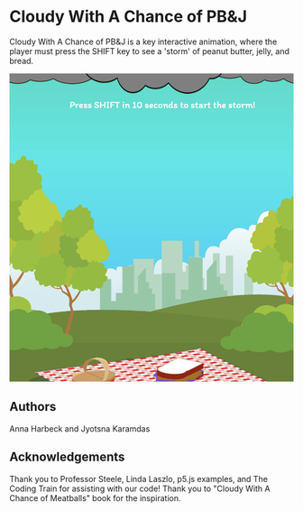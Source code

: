 # Cloudy With A Chance of PB&J 

Cloudy With A Chance of PB&J is a key interactive animation, where the player must press the SHIFT key to see a 'storm' of peanut butter, jelly, and bread. 

![Screen Shot 2020-11-05 at 6.49.50 PM.png](https://github.com/JyotsnaKaramdas/PB-J-Interactive-Project/blob/main/Screen%20Shot%202020-11-05%20at%206.49.50%20PM.png?raw=true)


## Authors

Anna Harbeck and Jyotsna Karamdas

## Acknowledgements

Thank you to Professor Steele, Linda Laszlo, p5.js examples, and The Coding Train for assisting with our code! Thank you to "Cloudy With A Chance of Meatballs" book for the inspiration.


